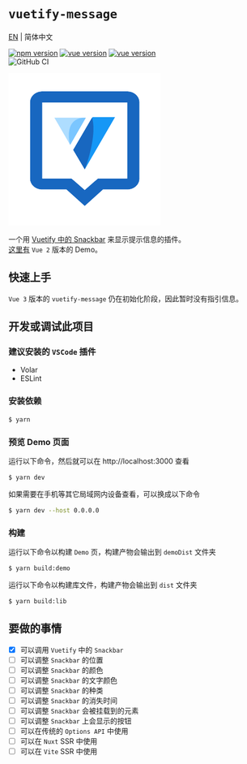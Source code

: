 # `vuetify-message`
[EN](./README.md) | 简体中文

[![npm version](https://badge.fury.io/js/@lemonneko%2Fvuetify-message.svg)](https://badge.fury.io/js/@lemonneko%2Fvuetify-message)
[![vue version](https://shields.io/npm/dependency-version/%40lemonneko%2Fvuetify-message/dev/vue)](https://www.npmjs.com/package/vue)
[![vue version](https://shields.io/npm/dependency-version/%40lemonneko%2Fvuetify-message/dev/vuetify)](https://www.npmjs.com/package/vuetify)  
![GitHub CI](https://github.com/LemonNekoGH/vuetify-message/actions/workflows/ci.yml/badge.svg)

<img src="./logo.png">

一个用 [Vuetify 中的 Snackbar](https://next.vuetifyjs.com/en/components/snackbars/) 来显示提示信息的插件。  
[这里有](https://vuetify-message-demo.lemonneko.moe/) `Vue 2` 版本的 Demo。

## 快速上手
`Vue 3` 版本的 `vuetify-message` 仍在初始化阶段，因此暂时没有指引信息。  

## 开发或调试此项目
### 建议安装的 `VSCode` 插件
- Volar
- ESLint
### 安装依赖
```bash
$ yarn
```
### 预览 Demo 页面
运行以下命令，然后就可以在 http://localhost:3000 查看
```bash
$ yarn dev
```
如果需要在手机等其它局域网内设备查看，可以换成以下命令
```bash
$ yarn dev --host 0.0.0.0
```
### 构建
运行以下命令以构建 `Demo` 页，构建产物会输出到 `demoDist` 文件夹
```bash
$ yarn build:demo
``` 
运行以下命令以构建库文件，构建产物会输出到 `dist` 文件夹
```bash
$ yarn build:lib
```
## 要做的事情
- [x] 可以调用 `Vuetify` 中的 `Snackbar`
- [ ] 可以调整 `Snackbar` 的位置
- [ ] 可以调整 `Snackbar` 的颜色
- [ ] 可以调整 `Snackbar` 的文字颜色
- [ ] 可以调整 `Snackbar` 的种类
- [ ] 可以调整 `Snackbar` 的消失时间
- [ ] 可以调整 `Snackbar` 会被挂载到的元素
- [ ] 可以调整 `Snackbar` 上会显示的按钮
- [ ] 可以在传统的 `Options API` 中使用
- [ ] 可以在 `Nuxt` SSR 中使用
- [ ] 可以在 `Vite` SSR 中使用